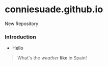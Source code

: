# conniesuade.github.io
New Repository
### Introduction
- Hello

> What's the *weather* **like** in Spain!
